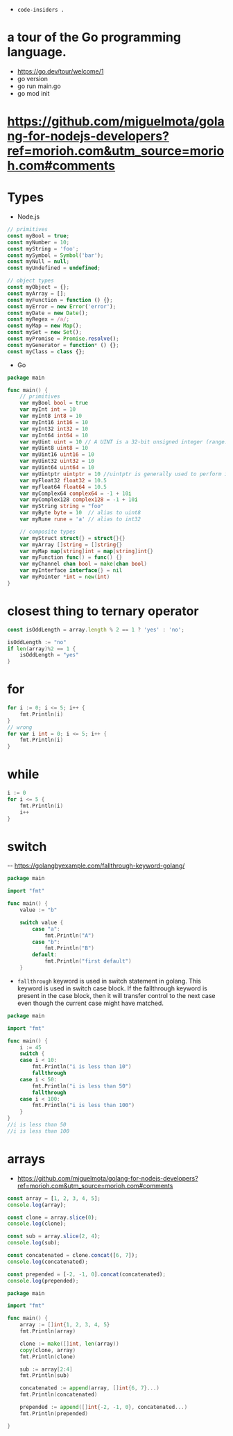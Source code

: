 - `code-insiders .`

# a tour of the Go programming language.

- https://go.dev/tour/welcome/1
- go version
- go run main.go
- go mod init

# https://github.com/miguelmota/golang-for-nodejs-developers?ref=morioh.com&utm_source=morioh.com#comments

# Types

- Node.js

```js
// primitives
const myBool = true;
const myNumber = 10;
const myString = 'foo';
const mySymbol = Symbol('bar');
const myNull = null;
const myUndefined = undefined;

// object types
const myObject = {};
const myArray = [];
const myFunction = function () {};
const myError = new Error('error');
const myDate = new Date();
const myRegex = /a/;
const myMap = new Map();
const mySet = new Set();
const myPromise = Promise.resolve();
const myGenerator = function* () {};
const myClass = class {};
```

- Go

```go
package main

func main() {
	// primitives
	var myBool bool = true
	var myInt int = 10
	var myInt8 int8 = 10
	var myInt16 int16 = 10
	var myInt32 int32 = 10
	var myInt64 int64 = 10
	var myUint uint = 10 // A UINT is a 32-bit unsigned integer (range: 0 through 4294967295 decimal). Because a UINT is unsigned, its first bit (Most Significant Bit (MSB)) is not reserved for signing.
	var myUint8 uint8 = 10
	var myUint16 uint16 = 10
	var myUint32 uint32 = 10
	var myUint64 uint64 = 10
	var myUintptr uintptr = 10 //uintptr is generally used to perform indirect arithmetic operations on unsafe pointers for unsafe
	var myFloat32 float32 = 10.5
	var myFloat64 float64 = 10.5
	var myComplex64 complex64 = -1 + 10i
	var myComplex128 complex128 = -1 + 10i
	var myString string = "foo"
	var myByte byte = 10  // alias to uint8
	var myRune rune = 'a' // alias to int32

	// composite types
	var myStruct struct{} = struct{}{}
	var myArray []string = []string{}
	var myMap map[string]int = map[string]int{}
	var myFunction func() = func() {}
	var myChannel chan bool = make(chan bool)
	var myInterface interface{} = nil
	var myPointer *int = new(int)
}
```

# closest thing to ternary operator

```js
const isOddLength = array.length % 2 == 1 ? 'yes' : 'no';
```

```go
isOddLength := "no"
if len(array)%2 == 1 {
	isOddLength = "yes"
}
```

# for

```go
for i := 0; i <= 5; i++ {
	fmt.Println(i)
}
// wrong
for var i int = 0; i <= 5; i++ {
	fmt.Println(i)
}

```

# while

```go
i := 0
for i <= 5 {
	fmt.Println(i)
	i++
}
```

# switch

-- https://golangbyexample.com/fallthrough-keyword-golang/

```go
package main

import "fmt"

func main() {
	value := "b"

	switch value {
		case "a":
			fmt.Println("A")
		case "b":
			fmt.Println("B")
		default:
			fmt.Println("first default")
	}

```

- `fallthrough` keyword is used in switch statement in golang. This keyword is used in switch case block. If the fallthrough keyword is present in the case block, then it will transfer control to the next case even though the current case might have matched.

```go
package main

import "fmt"

func main() {
    i := 45
    switch {
    case i < 10:
        fmt.Println("i is less than 10")
        fallthrough
    case i < 50:
        fmt.Println("i is less than 50")
        fallthrough
    case i < 100:
        fmt.Println("i is less than 100")
    }
}
//i is less than 50
//i is less than 100
```

# arrays

- https://github.com/miguelmota/golang-for-nodejs-developers?ref=morioh.com&utm_source=morioh.com#comments

```js
const array = [1, 2, 3, 4, 5];
console.log(array);

const clone = array.slice(0);
console.log(clone);

const sub = array.slice(2, 4);
console.log(sub);

const concatenated = clone.concat([6, 7]);
console.log(concatenated);

const prepended = [-2, -1, 0].concat(concatenated);
console.log(prepended);
```

```go
package main

import "fmt"

func main() {
	array := []int{1, 2, 3, 4, 5}
	fmt.Println(array)

    clone := make([]int, len(array))
    copy(clone, array)
    fmt.Println(clone)

    sub := array[2:4]
    fmt.Println(sub)

    concatenated := append(array, []int{6, 7}...)
    fmt.Println(concatenated)

    prepended := append([]int{-2, -1, 0}, concatenated...)
    fmt.Println(prepended)

}

```

```

```
